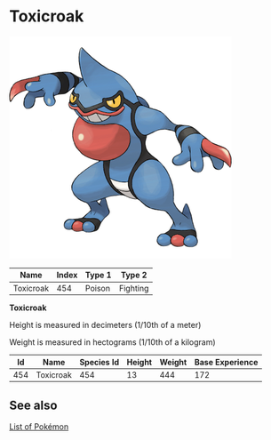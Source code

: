 # Toxicroak


![Toxicroak](images/454.png)

| **Name** | **Index** | **Type 1** | **Type 2** |
|----|----|----|----|
| Toxicroak | 454 | Poison | Fighting  |

**Toxicroak** 


Height is measured in decimeters (1/10th of a meter)

Weight is measured in hectograms (1/10th of a kilogram)

| **Id** | **Name** | **Species Id** | **Height** | **Weight** | **Base Experience** |
|--------|----------|----------------|------------|------------|---------------------|
| 454 | Toxicroak | 454 | 13 | 444 | 172 |


## See also

[List of Pokémon](../pokemon.md)
